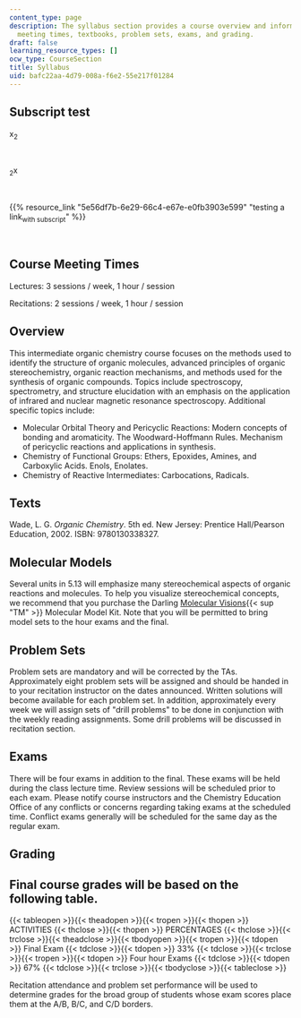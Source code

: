 ```yaml
---
content_type: page
description: The syllabus section provides a course overview and information on course
  meeting times, textbooks, problem sets, exams, and grading.
draft: false
learning_resource_types: []
ocw_type: CourseSection
title: Syllabus
uid: bafc22aa-4d79-008a-f6e2-55e217f01284
---
```

## Subscript test

x<sub>2</sub>

 

<sub>2</sub>x

 

{{% resource_link "5e56df7b-6e29-66c4-e67e-e0fb3903e599" "testing a link<sub>with subscript</sub>" %}}

 

## Course Meeting Times

Lectures: 3 sessions / week, 1 hour / session

Recitations: 2 sessions / week, 1 hour / session

## Overview

This intermediate organic chemistry course focuses on the methods used to identify the structure of organic molecules, advanced principles of organic stereochemistry, organic reaction mechanisms, and methods used for the synthesis of organic compounds. Topics include spectroscopy, spectrometry, and structure elucidation with an emphasis on the application of infrared and nuclear magnetic resonance spectroscopy. Additional specific topics include:

- Molecular Orbital Theory and Pericyclic Reactions: Modern concepts of bonding and aromaticity. The Woodward-Hoffmann Rules. Mechanism of pericyclic reactions and applications in synthesis.
- Chemistry of Functional Groups: Ethers, Epoxides, Amines, and Carboxylic Acids. Enols, Enolates.
- Chemistry of Reactive Intermediates: Carbocations, Radicals.

## Texts

Wade, L. G. *Organic Chemistry*. 5th ed. New Jersey: Prentice Hall/Pearson Education, 2002. ISBN: 9780130338327.

## Molecular Models

Several units in 5.13 will emphasize many stereochemical aspects of organic reactions and molecules. To help you visualize stereochemical concepts, we recommend that you purchase the Darling [Molecular Visions](http://www.darlingmodels.com/){{< sup "TM" >}} Molecular Model Kit. Note that you will be permitted to bring model sets to the hour exams and the final.

## Problem Sets

Problem sets are mandatory and will be corrected by the TAs. Approximately eight problem sets will be assigned and should be handed in to your recitation instructor on the dates announced. Written solutions will become available for each problem set. In addition, approximately every week we will assign sets of "drill problems" to be done in conjunction with the weekly reading assignments. Some drill problems will be discussed in recitation section.

## Exams

There will be four exams in addition to the final. These exams will be held during the class lecture time. Review sessions will be scheduled prior to each exam. Please notify course instructors and the Chemistry Education Office of any conflicts or concerns regarding taking exams at the scheduled time. Conflict exams generally will be scheduled for the same day as the regular exam.

## Grading

## Final course grades will be based on the following table.

{{< tableopen >}}{{< theadopen >}}{{< tropen >}}{{< thopen >}}
ACTIVITIES
{{< thclose >}}{{< thopen >}}
PERCENTAGES
{{< thclose >}}{{< trclose >}}{{< theadclose >}}{{< tbodyopen >}}{{< tropen >}}{{< tdopen >}}
Final Exam
{{< tdclose >}}{{< tdopen >}}
33%
{{< tdclose >}}{{< trclose >}}{{< tropen >}}{{< tdopen >}}
Four hour Exams
{{< tdclose >}}{{< tdopen >}}
67%
{{< tdclose >}}{{< trclose >}}{{< tbodyclose >}}{{< tableclose >}}

Recitation attendance and problem set performance will be used to determine grades for the broad group of students whose exam scores place them at the A/B, B/C, and C/D borders.